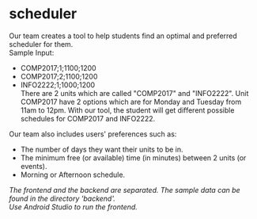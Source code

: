 # scheduler

Our team creates a tool to help students find an optimal and preferred scheduler for them. <br />
Sample Input: <br />
- COMP2017;1;1100;1200
- COMP2017;2;1100;1200
- INFO2222;1;1000;1200 <br />
There are 2 units which are called "COMP2017" and "INFO2222". Unit COMP2017 have 2 options which are for Monday and Tuesday from 11am to 12pm.
With our tool, the student will get different possible schedules for COMP2017 and INFO2222. <br />

Our team also includes users' preferences such as:
- The number of days they want their units to be in.
- The minimum free (or available) time (in minutes) between 2 units (or events).
- Morning or Afternoon schedule.

*The frontend and the backend are separated. The sample data can be found in the directory 'backend'.* <br />
*Use Android Studio to run the frontend.*
